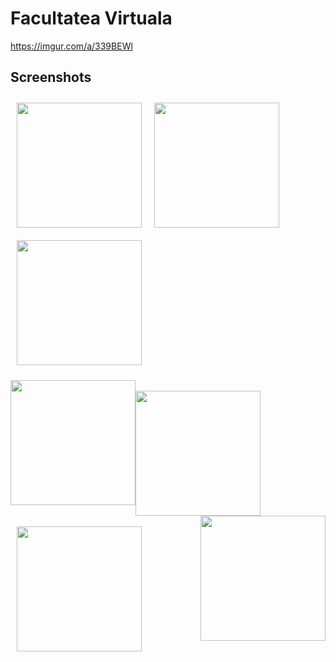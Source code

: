 # Facultatea Virtuala

https://imgur.com/a/339BEWl

## Screenshots

[<img src="https://i.imgur.com/gkLl9gq.png" align="left"
width="200"
    hspace="10" vspace="10">](https://i.imgur.com/gkLl9gq.png)
[<img src="https://i.imgur.com/IVg59UC.png" align="center"
width="200"
    hspace="10" vspace="10">](https://i.imgur.com/IVg59UC.png)
[<img src="https://i.imgur.com/wcluQPg.jpg" align="center"
width="200"
    hspace="10" vspace="10">](https://i.imgur.com/wcluQPg.jpg)
    
    
[<img src="https://i.imgur.com/XHlDVyl.png" align="left"
width="200"
    hspace="0" >](https://i.imgur.com/XHlDVyl.png)    
[<img src="https://i.imgur.com/oeABGFn.png" align="center"
width="200"
     >](https://i.imgur.com/oeABGFn.png)    
[<img src="https://i.imgur.com/dmdjbIl.png" align="right"
width="200"
    hspace="0">](https://i.imgur.com/dmdjbIl.png)  
[<img src="https://i.imgur.com/RZV77fn.png" align="left"
width="200"
    hspace="10" >](https://i.imgur.com/RZV77fn.png)  

